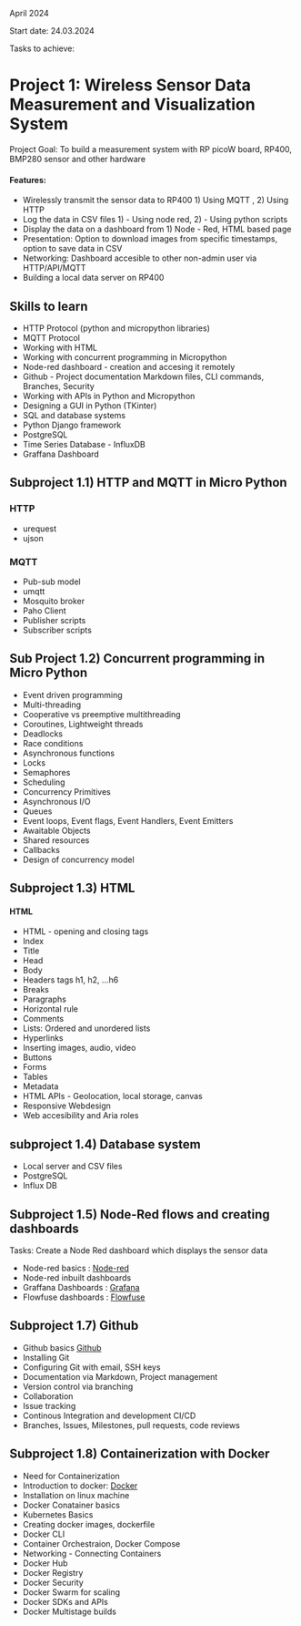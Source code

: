 April 2024

Start date: 24.03.2024

Tasks to achieve:

# Project 1: Wireless Sensor Data Measurement and Visualization System 

Project Goal: To build a measurement system with RP picoW board, RP400, BMP280 sensor and other hardware
  
  #### Features: 
  
  - Wirelessly transmit the sensor data to RP400 1) Using MQTT , 2) Using HTTP
  - Log the data in CSV files 1) - Using node red, 2) - Using python scripts
  - Display the data on a dashboard from 1) Node - Red, HTML based page
  - Presentation: Option to download images from specific timestamps, option to save data in CSV
  - Networking: Dashboard accesible to other non-admin user via HTTP/API/MQTT
  - Building a local data server on RP400
  
## Skills to learn
 
 - HTTP Protocol (python and micropython libraries)
 - MQTT Protocol
 - Working with HTML
 - Working with concurrent programming in Micropython
 - Node-red dashboard - creation and accesing it remotely
 - Github - Project documentation Markdown files, CLI commands, Branches, Security
 - Working with APIs in Python and Micropython
 - Designing a GUI in Python (TKinter)
 - SQL and database systems
 - Python Django framework
 - PostgreSQL
 - Time Series Database - InfluxDB
 - Graffana Dashboard
 
## Subproject 1.1) HTTP and MQTT in Micro Python 

### HTTP

- urequest 
- ujson

### MQTT

- Pub-sub model
- umqtt
- Mosquito broker
- Paho Client
- Publisher scripts
- Subscriber scripts
 
## Sub Project 1.2) Concurrent programming in Micro Python

- Event driven programming
- Multi-threading
- Cooperative vs preemptive multithreading
- Coroutines, Lightweight threads
- Deadlocks
- Race conditions
- Asynchronous functions
- Locks
- Semaphores 
- Scheduling
- Concurrency Primitives
- Asynchronous I/O
- Queues
- Event loops, Event flags, Event Handlers, Event Emitters
- Awaitable Objects
- Shared resources
- Callbacks
- Design of concurrency model

## Subproject 1.3) HTML 

#### HTML

- HTML - opening and closing tags 
- Index     
- Title     
- Head     
- Body     
- Headers tags h1, h2, ...h6 
- Breaks  
- Paragraphs 
- Horizontal rule 
- Comments
- Lists: Ordered and unordered lists
- Hyperlinks
- Inserting images, audio, video
- Buttons
- Forms
- Tables
- Metadata
- HTML APIs - Geolocation, local storage, canvas
- Responsive Webdesign
- Web accesibility and Aria roles

## subproject 1.4) Database system

- Local server and CSV files
- PostgreSQL
- Influx DB


## Subproject 1.5) Node-Red flows and creating dashboards

Tasks: Create a Node Red dashboard which displays the sensor data
- Node-red basics : [Node-red](https://nodered.org/)
- Node-red inbuilt dashboards
- Graffana Dashboards : [Grafana](https://grafana.com/docs/grafana/latest/)
- Flowfuse dashboards : [Flowfuse](https://flows.nodered.org/node/@flowfuse/node-red-dashboard)

## Subproject 1.7) Github 

- Github basics [Github](https://docs.github.com/en)
- Installing Git
- Configuring Git with email, SSH keys
- Documentation via Markdown, Project management
- Version control via branching
- Collaboration
- Issue tracking
- Continous Integration and development CI/CD
- Branches, Issues, Milestones, pull requests, code reviews

## Subproject 1.8) Containerization with Docker 
- Need for Containerization
- Introduction to docker: [Docker]( https://docs.docker.com/)
- Installation on linux machine
- Docker Conatainer basics
- Kubernetes Basics
- Creating docker images, dockerfile
- Docker CLI
- Container Orchestraion, Docker Compose
- Networking - Connecting Containers
- Docker Hub
- Docker Registry
- Docker Security
- Docker Swarm for scaling
- Docker SDKs and APIs
- Docker Multistage builds
